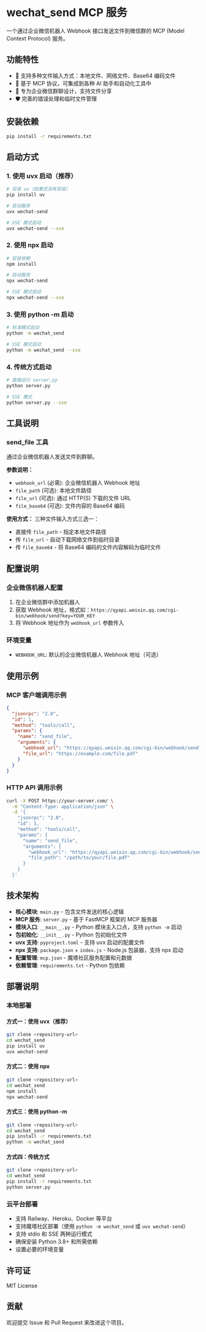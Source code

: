 # wechat_send MCP 服务

一个通过企业微信机器人 Webhook 接口发送文件到微信群的 MCP (Model Context Protocol) 服务。

## 功能特性

- 🚀 支持多种文件输入方式：本地文件、网络文件、Base64 编码文件
- 🔧 基于 MCP 协议，可集成到各种 AI 助手和自动化工具中
- 📱 专为企业微信群聊设计，支持文件分享
- 🛡️ 完善的错误处理和临时文件管理

## 安装依赖

```bash
pip install -r requirements.txt
```

## 启动方式

### 1. 使用 uvx 启动（推荐）
```bash
# 安装 uv（如果还没有安装）
pip install uv

# 启动服务
uvx wechat-send

# SSE 模式启动
uvx wechat-send --sse
```

### 2. 使用 npx 启动
```bash
# 安装依赖
npm install

# 启动服务
npx wechat-send

# SSE 模式启动
npx wechat-send --sse
```

### 3. 使用 python -m 启动
```bash
# 标准模式启动
python -m wechat_send

# SSE 模式启动
python -m wechat_send --sse
```

### 4. 传统方式启动
```bash
# 直接运行 server.py
python server.py

# SSE 模式
python server.py --sse
```

## 工具说明

### send_file 工具

通过企业微信机器人发送文件到群聊。

**参数说明：**
- `webhook_url` (必需): 企业微信机器人 Webhook 地址
- `file_path` (可选): 本地文件路径
- `file_url` (可选): 通过 HTTP(S) 下载的文件 URL  
- `file_base64` (可选): 文件内容的 Base64 编码

**使用方式：**
三种文件输入方式三选一：
- 直接传 `file_path` - 指定本地文件路径
- 传 `file_url` - 自动下载网络文件到临时目录
- 传 `file_base64` - 将 Base64 编码的文件内容解码为临时文件

## 配置说明

### 企业微信机器人配置

1. 在企业微信群中添加机器人
2. 获取 Webhook 地址，格式如：`https://qyapi.weixin.qq.com/cgi-bin/webhook/send?key=YOUR_KEY`
3. 将 Webhook 地址作为 `webhook_url` 参数传入

### 环境变量

- `WEBHOOK_URL`: 默认的企业微信机器人 Webhook 地址（可选）

## 使用示例

### MCP 客户端调用示例

```json
{
  "jsonrpc": "2.0",
  "id": 1,
  "method": "tools/call",
  "params": {
    "name": "send_file",
    "arguments": {
      "webhook_url": "https://qyapi.weixin.qq.com/cgi-bin/webhook/send?key=YOUR_KEY",
      "file_url": "https://example.com/file.pdf"
    }
  }
}
```

### HTTP API 调用示例

```bash
curl -X POST https://your-server.com/ \
  -H "Content-Type: application/json" \
  -d '{
    "jsonrpc": "2.0",
    "id": 1,
    "method": "tools/call",
    "params": {
      "name": "send_file",
      "arguments": {
        "webhook_url": "https://qyapi.weixin.qq.com/cgi-bin/webhook/send?key=YOUR_KEY",
        "file_path": "/path/to/your/file.pdf"
      }
    }
  }'
```

## 技术架构

- **核心模块**: `main.py` - 包含文件发送的核心逻辑
- **MCP 服务**: `server.py` - 基于 FastMCP 框架的 MCP 服务器
- **模块入口**: `__main__.py` - Python 模块主入口点，支持 `python -m` 启动
- **包初始化**: `__init__.py` - Python 包初始化文件
- **uvx 支持**: `pyproject.toml` - 支持 uvx 启动的配置文件
- **npx 支持**: `package.json` + `index.js` - Node.js 包装器，支持 npx 启动
- **配置管理**: `mcp.json` - 魔塔社区服务配置和元数据
- **依赖管理**: `requirements.txt` - Python 包依赖

## 部署说明

### 本地部署

#### 方式一：使用 uvx（推荐）
```bash
git clone <repository-url>
cd wechat_send
pip install uv
uvx wechat-send
```

#### 方式二：使用 npx
```bash
git clone <repository-url>
cd wechat_send
npm install
npx wechat-send
```

#### 方式三：使用 python -m
```bash
git clone <repository-url>
cd wechat_send
pip install -r requirements.txt
python -m wechat_send
```

#### 方式四：传统方式
```bash
git clone <repository-url>
cd wechat_send
pip install -r requirements.txt
python server.py
```

### 云平台部署
- 支持 Railway、Heroku、Docker 等平台
- 支持魔塔社区部署（使用 `python -m wechat_send` 或 `uvx wechat-send`）
- 支持 stdio 和 SSE 两种运行模式
- 确保安装 Python 3.8+ 和所需依赖
- 设置必要的环境变量

## 许可证

MIT License

## 贡献

欢迎提交 Issue 和 Pull Request 来改进这个项目。

